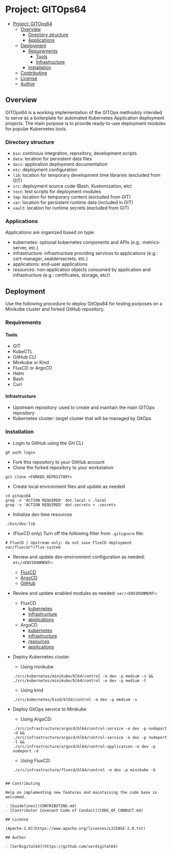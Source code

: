 # Project: GITOps64

- [Project: GITOps64](#project-gitops64)
  - [Overview](#overview)
    - [Directory structure](#directory-structure)
    - [Applications](#applications)
  - [Deployment](#deployment)
    - [Requirements](#requirements)
      - [Tools](#tools)
      - [Infrastructure](#infrastructure)
    - [Installation](#installation)
  - [Contributing](#contributing)
  - [License](#license)
  - [Author](#author)

## Overview

GITOps64 is a working implementation of the GITOps methodoly intended to serve as a boilerplate for automated Kubernetes Application deployment projects.
The main purpose is to provide ready-to-use deployment modules for popular Kubernetes tools.

### Directory structure

- `bin`: continous integration, repository, development scripts
- `data`: location for persistent data files
- `docs`: application deployment documentation
- `etc`: deployment configuration
- `lib`: location for temporary development time libraries (excluded from GIT)
- `src`: deployment source code (Bash, Kustomization, etc)
- `test`: test scripts for deployment modules
- `tmp`: location for temporary content (excluded from GIT)
- `var`: location for persistent runtime data (included in GIT)
- `vault`: location for runtime secrets (excluded from GIT)

### Applications

Applications are organized based on type:

- kubernetes: optional kubernetes components and APIs (e.g.: metrics-server, etc.)
- infrastructure: infrastructure providing services to applications (e.g.: cert-manager, sealdersecrets, etc.)
- applications: end-user applications
- resources: non-application objects consumed by application and infrastructure (e.g.: certificates, storage, etc/)

## Deployment

Use the following procedure to deploy GitOps64 for testing purposes on a Minikube cluster and forked GitHub repository.

### Requirements

#### Tools

- GIT
- KubeCTL
- GitHub CLI
- Minikube or Kind
- FluxCD or ArgoCD
- Helm
- Bash
- Curl

#### Infrastructure

- Upstream repository: used to create and maintain the main GITOps repository
- Kubernetes cluster: target cluster that will be managed by GitOps

### Installation

- Login to GitHub using the GH CLI

```shell
gh auth login
```

- Fork this repository to your GitHub account
- Clone the forked repository to your workstation

```shell
git clone <FORKED_REPOSITORY>
```

- Create local environment files and update as needed

```shell
cd gitops64
grep -v 'ACTION REQUIRED' dot.local > .local
grep -v 'ACTION REQUIRED' dot.secrets > .secrets
```

- Initialize dev time resources

```shell
./bin/dev-lib
```

- (FluxCD only) Turn off the following filter from `.gitignore` file:

```shell
# FluxCD / Upstream only: do not save FluxCD deployment
var/fluxcd/*/flux-system
```

- Review and update dev-environment configuration as needed: `etc/<ENVIRONMENT>`:
  - [FluxCD](etc/dev/infrastructure/argocd/bl64-nodeport/service.yaml)
  - [ArgoCD](etc/dev/infrastructure/fluxcd/bl64-minikube/cluster.yaml)
  - [GitHub](etc/dev/infrastructure/github/bl64-default/service.yaml)
- Review and update enabled modules as needed: `var/<ENVIRONMENT>`:
  - FluxCD
    - [kubernetes](var/dev/argocd/kubernetes/)
    - [infrastructure](var/dev/argocd/infrastructure/)
    - [applications](var/dev/argocd/applications/)
  - ArgoCD
    - [kubernetes](var/dev/argocd/kubernetes/kustomization.yaml)
    - [infrastructure](var/dev/argocd/infrastructure/kustomization.yaml)
    - [resources](var/dev/argocd/resources/kustomization.yaml)
    - [applications](var/dev/argocd/applications/kustomization.yaml)
- Deploy Kubernetes cluster
  - Using minikube

  ```shell
  ./src/kubernetes/minikube/bl64/control -e dev -p medium -s &&
  ./src/kubernetes/minikube/bl64/control -e dev -p medium -t
  ```

  - Using kind

  ```shell
  ./src/kubernetes/kind/bl64/control -e dev -p medium -s
  ```

- Deploy GitOps service to Minikube
  - Using ArgoCD:

  ```shell
  ./src/infrastructure/argocd/bl64/control-service -e dev -p nodeport -d &&
  ./src/infrastructure/argocd/bl64/control-service -e dev -p nodeport -l &&
  ./src/infrastructure/argocd/bl64/control-application -e dev -p nodeport -d
  ```

  - Using FluxCD:

  ```shell
  ./src/infrastructure/fluxcd/bl64/control -e dev -p minikube -b
```

## Contributing

Help on implementing new features and maintaining the code base is welcomed.

- [Guidelines](CONTRIBUTING.md)
- [Contributor Covenant Code of Conduct](CODE_OF_CONDUCT.md)

## License

[Apache-2.0](https://www.apache.org/licenses/LICENSE-2.0.txt)

## Author

- [SerDigital64](https://github.com/serdigital64)
